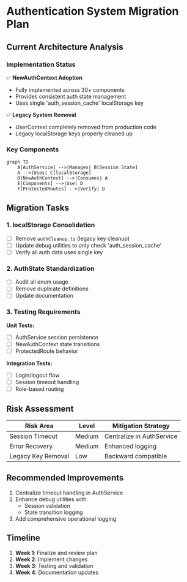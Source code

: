 # Authentication System Migration Plan

## Current Architecture Analysis

### Implementation Status
✅ **NewAuthContext Adoption**  
- Fully implemented across 30+ components  
- Provides consistent auth state management  
- Uses single 'auth_session_cache' localStorage key  

✅ **Legacy System Removal**  
- UserContext completely removed from production code  
- Legacy localStorage keys properly cleaned up  

### Key Components
```mermaid
graph TD
    A[AuthService] -->|Manages| B[Session State]
    A -->|Uses| C[localStorage]
    D[NewAuthContext] -->|Consumes| A
    E[Components] -->|Use| D
    F[ProtectedRoutes] -->|Verify| D
```

## Migration Tasks

### 1. localStorage Consolidation
- [ ] Remove `authCleanup.ts` (legacy key cleanup)
- [ ] Update debug utilities to only check 'auth_session_cache'
- [ ] Verify all auth data uses single key

### 2. AuthState Standardization
- [ ] Audit all enum usage
- [ ] Remove duplicate definitions
- [ ] Update documentation

### 3. Testing Requirements
**Unit Tests:**
- [ ] AuthService session persistence  
- [ ] NewAuthContext state transitions  
- [ ] ProtectedRoute behavior  

**Integration Tests:**
- [ ] Login/logout flow  
- [ ] Session timeout handling  
- [ ] Role-based routing  

## Risk Assessment

| Risk Area | Level | Mitigation Strategy |
|-----------|-------|---------------------|
| Session Timeout | Medium | Centralize in AuthService |
| Error Recovery | Medium | Enhanced logging |
| Legacy Key Removal | Low | Backward compatible |

## Recommended Improvements
1. Centralize timeout handling in AuthService
2. Enhance debug utilities with:
   - Session validation
   - State transition logging
3. Add comprehensive operational logging

## Timeline
1. **Week 1**: Finalize and review plan  
2. **Week 2**: Implement changes  
3. **Week 3**: Testing and validation  
4. **Week 4**: Documentation updates